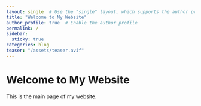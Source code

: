 ```yaml
---
layout: single  # Use the "single" layout, which supports the author profile
title: "Welcome to My Website"
author_profile: true  # Enable the author profile
permalink: /
sidebar:
  sticky: true
categories: blog
teaser: "/assets/teaser.avif" 
---
```

# Welcome to My Website

This is the main page of my website.
